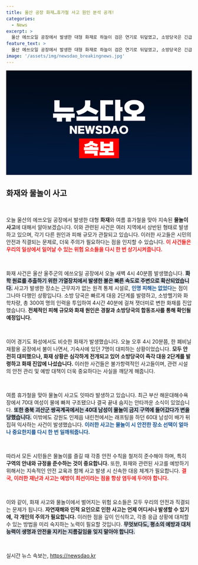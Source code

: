 ```yaml
---
title: 울산 공장 화재…휴가철 사고 원인 분석 공개!
categories:
  - News
excerpt: >
  울산 에쓰오일 공장에서 발생한 대형 화재로 하늘이 검은 연기로 뒤덮였고, 소방당국은 긴급 대응에 나섰습니다. 인명피해는 없었지만 원인 조사가 시급합니다. 여름 물놀이 중 사고도 잇따라 발생해 주의가 필요합니다!
feature_text: >
  울산 에쓰오일 공장에서 발생한 대형 화재로 하늘이 검은 연기로 뒤덮였고, 소방당국은 긴급 대응에 나섰습니다. 인명피해는 없었지만 원인 조사가 시급합니다. 여름 물놀이 중 사고도 잇따라 발생해 주의가 필요합니다!
image: '/assets/img/newsdao_breakingnews.jpg'
---
```


<p><img src="/assets/img/newsdao_breakingnews.jpg" alt="ontimetimes 속보" /></p>

<h2 data-ke-size="size26">화재와 물놀이 사고</h2>

<p data-ke-size="size16">&nbsp;</p>

<p>오늘 울산의 에쓰오일 공장에서 발생한 대형 <b>화재</b>와 여름 휴가철을 맞아 지속된 <b>물놀이 사고</b>에 대해서 알아보겠습니다. 이와 관련된 사건은 여러 지역에서 상반된 형태로 발생하고 있으며, 각기 다른 원인과 피해 규모가 관찰되고 있습니다. 이러한 사고들은 시민의 안전과 직결되는 문제로, 더욱 주의가 필요하다는 점을 인지할 수 있습니다. <b><span style="color: #ee2323;">이 사건들은 우리의 일상에서 일어날 수 있는 위험 요소들을 다시 한 번 상기시켜줍니다.</span></b></p>

<p data-ke-size="size16">&nbsp;</p>

<p>화재 사건은 울산 울주군의 에쓰오일 공장에서 오늘 새벽 4시 40분쯤 발생했습니다. <b><span style="background-color: #21538527;">화학 원료를 추출하기 위한 가열장치에서 발생한 불은 빠른 속도로 주변으로 확산되었습니다.</span></b> 사고가 발생한 장소는 근무자가 없는 원격 통제 시설로, <b><span style="color: #1a5490;">인명 피해는 없었다</span></b>는 점이 그나마 다행인 상황입니다. 소방 당국은 빠르게 대응 2단계를 발령하고, 소방헬기와 화학차량, 총 300여 명의 인력을 투입하여 4시간 40분에 걸쳐 잿더미로 변한 화재를 진압했습니다. <b>전체적인 피해 규모와 화재 원인은 경찰과 소방당국의 합동조사를 통해 확인될 예정입니다.</b></p>

<p data-ke-size="size16">&nbsp;</p>

<p>이어 경기도 화성에서도 비슷한 화재가 발생했습니다. 오늘 오후 4시 20분쯤, 한 폐비닐 재활용 공장에서 불이 나면서, 기숙사에 있던 7명이 대피하는 상황이었습니다. <b><span style="ee2323;">모두 안전히 대피했으나, 화재 상황은 심각하게 전개되고 있어 소방당국이 즉각 대응 2단계를 발령하고 화재 진압에 나섰습니다.</span></b> 이러한 사건들은 불가항력적인 사고들이며, 관련 시설의 안전 관리 및 예방 대책이 더욱 중요하다는 사실을 깨닫게 해줍니다.</p>

<p data-ke-size="size16">&nbsp;</p>

<p>여름 휴가철을 맞아 물놀이 사고도 잇따라 발생하고 있습니다. 최근 부산 해운대해수욕장에서 70대 여성이 물에 빠져 구조됐으나 결국 끝내 숨지는 안타까운 소식이 있었습니다. <b><span style="background-color: #21538527;">또한 충북 괴산군 쌍곡계곡에서는 40대 남성이 물놀이 금지 구역에 들어갔다가 변을 당했습니다.</span></b> 이밖에도 강원도 인제읍 내린천에서는 래프팅을 하던 60대 남성이 배가 뒤집혀 익사하는 사건이 발생했습니다. <b><span style="color: #1a5490;">이러한 사고는 물놀이 시 안전한 장소 선택이 얼마나 중요한지를 다시 한 번 일깨워줍니다.</span></b> </p>

<p data-ke-size="size16">&nbsp;</p>

<p>따라서 모든 시민들은 물놀이를 즐길 때 각종 안전 수칙을 철저히 준수해야 하며, 특히 <b>구역의 안내와 규정을 준수하는 것이 중요합니다.</b> 또한, 화재와 관련된 사고를 예방하기 위해서는 지속적인 안전 교육과 함께 사고 발생 시 신속한 대응 체계가 필요합니다. <b><span style="color: #ee2323;">결국, 이러한 재난과 사고는 예방이 최선이라는 점을 항상 염두에 두어야 합니다.</span></b> </p>

<p data-ke-size="size16">&nbsp;</p> 

<p>이와 같이, 화재 사고와 물놀이에서 벌어지는 위험 요소들은 모두 우리의 안전과 직결되는 문제가 됩니다. <b>자연재해와 인적 요인으로 인한 사고는 언제 어디서나 발생할 수 있기에, 각 개인의 주의가 필요합니다.</b> 이러한 점을 깊이 인식하고, 각종 응급 상황에 대처할 수 있는 방법을 미리 숙지하는 노력이 필요할 것입니다. <b><span style="background-color: #21538527;">무엇보다도, 평소의 예방과 대처능력이 생명과 안전을 지키는 지름길임을 잊지 말아야 합니다.</span></b></p>

<p data-ke-size="size16">&nbsp;</p>
실시간 뉴스 속보는, <a href="https://newsdao.kr" rel="dofollow">https://newsdao.kr</a>


